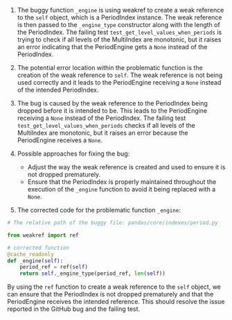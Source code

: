 1. The buggy function `_engine` is using weakref to create a weak reference to the `self` object, which is a PeriodIndex instance. The weak reference is then passed to the `_engine_type` constructor along with the length of the PeriodIndex. The failing test `test_get_level_values_when_periods` is trying to check if all levels of the MultiIndex are monotonic, but it raises an error indicating that the PeriodEngine gets a `None` instead of the PeriodIndex.

2. The potential error location within the problematic function is the creation of the weak reference to `self`. The weak reference is not being used correctly and it leads to the PeriodEngine receiving a `None` instead of the intended PeriodIndex.

3. The bug is caused by the weak reference to the PeriodIndex being dropped before it is intended to be. This leads to the PeriodEngine receiving a `None` instead of the PeriodIndex. The failing test `test_get_level_values_when_periods` checks if all levels of the MultiIndex are monotonic, but it raises an error because the PeriodEngine receives a `None`.

4. Possible approaches for fixing the bug:
   - Adjust the way the weak reference is created and used to ensure it is not dropped prematurely.
   - Ensure that the PeriodIndex is properly maintained throughout the execution of the `_engine` function to avoid it being replaced with a `None`.

5. The corrected code for the problematic function `_engine`:

```python
# The relative path of the buggy file: pandas/core/indexes/period.py

from weakref import ref

# corrected function
@cache_readonly
def _engine(self):
    period_ref = ref(self)
    return self._engine_type(period_ref, len(self))
```

By using the `ref` function to create a weak reference to the `self` object, we can ensure that the PeriodIndex is not dropped prematurely and that the PeriodEngine receives the intended reference. This should resolve the issue reported in the GitHub bug and the failing test.